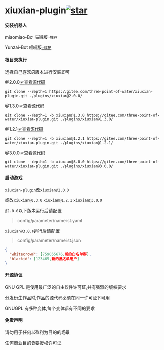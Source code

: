 # xiuxian-plugin<a  href='https://gitee.com/three-point-of-water/xiuxian-plugin/stargazers'><img src='https://gitee.com/three-point-of-water/xiuxian-plugin/badge/star.svg?theme=dark'  alt='star'></img></a>

#### 安装机器人

miaomiao-Bot 喵崽版[`☞推荐`](https://gitee.com/yoimiya-kokomi/Miao-Yunzai)

Yunzai-Bot 喵喵版[`☞维护`](https://gitee.com/yoimiya-kokomi/Yunzai-Bot)

#### 根目录执行

选择自己喜欢的版本进行安装即可

@2.0.0[☞查看源代码](https://gitee.com/three-point-of-water/xiuxian-plugin/tree/main)
```
git clone --depth=1 https://gitee.com/three-point-of-water/xiuxian-plugin.git ./plugins/xiuxian@2.0.0/
```
@1.3.0[☞查看源代码](https://gitee.com/three-point-of-water/xiuxian-plugin/tree/xiuxian@1.3.0)
```
git clone --depth=1 -b xiuxian@1.3.0 https://gitee.com/three-point-of-water/xiuxian-plugin.git ./plugins/xiuxian@1.3.0/
```
@1.2.1[☞查看源代码](https://gitee.com/three-point-of-water/xiuxian-plugin/tree/xiuxian@1.2.1)
```
git clone --depth=1 -b xiuxian@1.2.1 https://gitee.com/three-point-of-water/xiuxian-plugin.git ./plugins/xiuxian@1.2.1/
```
@3.0.0[☞查看源代码](https://gitee.com/three-point-of-water/xiuxian-plugin/tree/xiuxian@3.0.0)
```
git clone --depth=1 -b xiuxian@3.0.0 https://gitee.com/three-point-of-water/xiuxian-plugin.git ./plugins/xiuxian@3.0.0/
```

#### 启动游戏

`xiuxian-plugin`改`xiuxian@2.0.0`

或改`xiuxian@1.3.0`
`xiuxian@1.2.1`
`xiuxian@3.0.0`

`@2.0.0`以下版本运行后请配置

> config/parameter/namelist.yaml

`xiuxian@3.0.0`运行后请配置

> config/parameter/namelist.json

```json
{
  "whitecrowd": [759055676,新的白名单群],
  "blackid": [123465,新的黑名单用户]
}
```

#### 开源协议

GNU GPL 是使用最广泛的自由软件许可证,并有强烈的版权要求

分发衍生作品时,作品的源代码必须在同一许可证下可用

GNUGPL 有多种变体,每个变体都有不同的要求

#### 免责声明

请勿用于任何以盈利为目的的场景

任何商业目的皆要授权许可证
